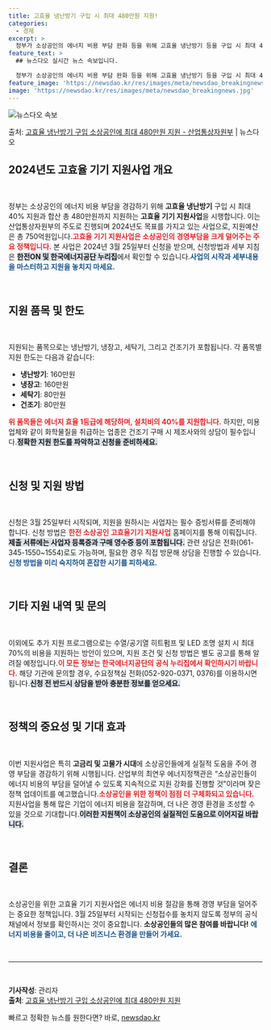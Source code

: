 ```yaml
---
title: 고효율 냉난방기 구입 시 최대 480만원 지원!
categories:
  - 경제
excerpt: >
  정부가 소상공인의 에너지 비용 부담 완화 등을 위해 고효율 냉난방기 등을 구입 시 최대 40%로, 합산 지원…
feature_text: >
  ## 뉴스다오 실시간 뉴스 속보입니다.

  정부가 소상공인의 에너지 비용 부담 완화 등을 위해 고효율 냉난방기 등을 구입 시 최대 40%로, 합산 지원…
feature_image: 'https://newsdao.kr/res/images/meta/newsdao_breakingnews.jpg'
image: 'https://newsdao.kr/res/images/meta/newsdao_breakingnews.jpg'
---
```


![뉴스다오 속보](https://newsdao.kr/res/images/meta/newsdao_breakingnews.jpg)

<p>출처: <a href="https://newsdao.kr/3234" rel="dofollow">고효율 냉난방기 구입 소상공인에 최대 480만원 지원 - 산업통상자원부</a> | 뉴스다오</p>

<h2 data-ke-size="size26">2024년도 고효율 기기 지원사업 개요</h2>

<p data-ke-size="size16">&nbsp;</p>

정부는 소상공인의 에너지 비용 부담을 경감하기 위해 <b>고효율 냉난방기</b> 구입 시 최대 40% 지원과 합산 총 480만원까지 지원하는 <b>고효율 기기 지원사업</b>을 시행합니다. 이는 산업통상자원부의 주도로 진행되며 2024년도 목표를 가지고 있는 사업으로, 지원예산은 총 750억원입니다.<b><span style="color: #ee2323;">고효율 기기 지원사업은 소상공인의 경영부담을 크게 덜어주는 주요 정책입니다.</span></b> 본 사업은 2024년 3월 25일부터 신청을 받으며, 신청방법과 세부 지침은 <b><span style="background-color: #21538527;">한전ON 및 한국에너지공단 누리집</span></b>에서 확인할 수 있습니다.<b><span style="color: #1a5490;">사업의 시작과 세부내용을 마스터하고 지원을 놓치지 마세요.</span></b>

<p data-ke-size="size16">&nbsp;</p>

<h2 data-ke-size="size26">지원 품목 및 한도</h2>

<p data-ke-size="size16">&nbsp;</p>

지원되는 품목으로는 냉난방기, 냉장고, 세탁기, 그리고 건조기가 포함됩니다. 각 품목별 지원 한도는 다음과 같습니다:
<ul>
    <li><b>냉난방기</b>: 160만원</li>
    <li><b>냉장고</b>: 160만원</li>
    <li><b>세탁기</b>: 80만원</li>
    <li><b>건조기</b>: 80만원</li>
</ul>
<b><span style="color: #ee2323;">위 품목들은 에너지 효율 1등급에 해당하며, 설치비의 40%를 지원합니다.</span></b> 하지만, 미용업체와 같이 화학물질을 취급하는 업종은 건조기 구매 시 제조사와의 상담이 필수입니다.<b><span style="background-color: #21538527;">정확한 지원 한도를 파악하고 신청을 준비하세요.</span></b>

<p data-ke-size="size16">&nbsp;</p>

<h2 data-ke-size="size26">신청 및 지원 방법</h2>

<p data-ke-size="size16">&nbsp;</p>

신청은 3월 25일부터 시작되며, 지원을 원하시는 사업자는 필수 증빙서류를 준비해야 합니다. 신청 방법은 <b><span style="color: #ee2323;">한전 소상공인 고효율기기 지원사업</span></b> 홈페이지를 통해 이뤄집니다.<b><span style="background-color: #21538527;">제출 서류에는 사업자 등록증과 구매 영수증 등이 포함됩니다.</span></b> 관련 상담은 전화(061-345-1550~1554)로도 가능하며, 필요한 경우 직접 방문해 상담을 진행할 수 있습니다.<b><span style="color: #1a5490;">신청 방법을 미리 숙지하여 혼잡한 시기를 피하세요.</span></b>

<p data-ke-size="size16">&nbsp;</p>

<h2 data-ke-size="size26">기타 지원 내역 및 문의</h2>

<p data-ke-size="size16">&nbsp;</p>

이외에도 추가 지원 프로그램으로는 수열/공기열 히트펌프 및 LED 조명 설치 시 최대 70%의 비용을 지원하는 방안이 있으며, 지원 조건 및 신청 방법은 별도 공고를 통해 알려질 예정입니다.<b><span style="color: #ee2323;">이 모든 정보는 한국에너지공단의 공식 누리집에서 확인하시기 바랍니다.</span></b> 해당 기관에 문의할 경우, 수요정책실 전화(052-920-0371, 0376)를 이용하시면 됩니다.<b><span style="background-color: #21538527;">신청 전 반드시 상담을 받아 충분한 정보를 얻으세요.</span></b>

<p data-ke-size="size16">&nbsp;</p>

<h2 data-ke-size="size26">정책의 중요성 및 기대 효과</h2>

<p data-ke-size="size16">&nbsp;</p>

이번 지원사업은 특히 <b>고금리 및 고물가 시대</b>에 소상공인들에게 실질적 도움을 주어 경영 부담을 경감하기 위해 시행됩니다. 산업부의 최연우 에너지정책관은 “소상공인들이 에너지 비용의 부담을 덜어낼 수 있도록 지속적으로 지원 강화를 진행할 것”이라며 잦은 정책 업데이트를 예고했습니다.<b><span style="color: #ee2323;">소상공인을 위한 정책이 점점 더 구체화되고 있습니다.</span></b> 지원사업을 통해 많은 기업이 에너지 비용을 절감하며, 더 나은 경영 환경을 조성할 수 있을 것으로 기대합니다.<b><span style="background-color: #21538527;">이러한 지원책이 소상공인의 실질적인 도움으로 이어지길 바랍니다.</span></b>

<p data-ke-size="size16">&nbsp;</p>

<h2 data-ke-size="size26">결론</h2>

<p data-ke-size="size16">&nbsp;</p>

소상공인을 위한 고효율 기기 지원사업은 에너지 비용 절감을 통해 경영 부담을 덜어주는 중요한 정책입니다. 3월 25일부터 시작되는 신청접수를 놓치지 않도록 정부의 공식 채널에서 정보를 확인하시는 것이 중요합니다. <b>소상공인들의 많은 참여를 바랍니다!</b> <b><span style="color: #1a5490;">에너지 비용을 줄이고, 더 나은 비즈니스 환경을 만들어 가세요.</span></b> 

<p data-ke-size="size16">&nbsp;</p>

<hr>
<p data-ke-size="size16">&nbsp;</p>
<b>기사작성</b>: 관리자<br>
<b>출처</b>:  <a href="https://newsdao.kr/3234">고효율 냉난방기 구입 소상공인에 최대 480만원 지원</a> 

빠르고 정확한 뉴스를 원한다면? 바로, <a href="https://newsdao.kr" rel="dofollow">newsdao.kr</a>


